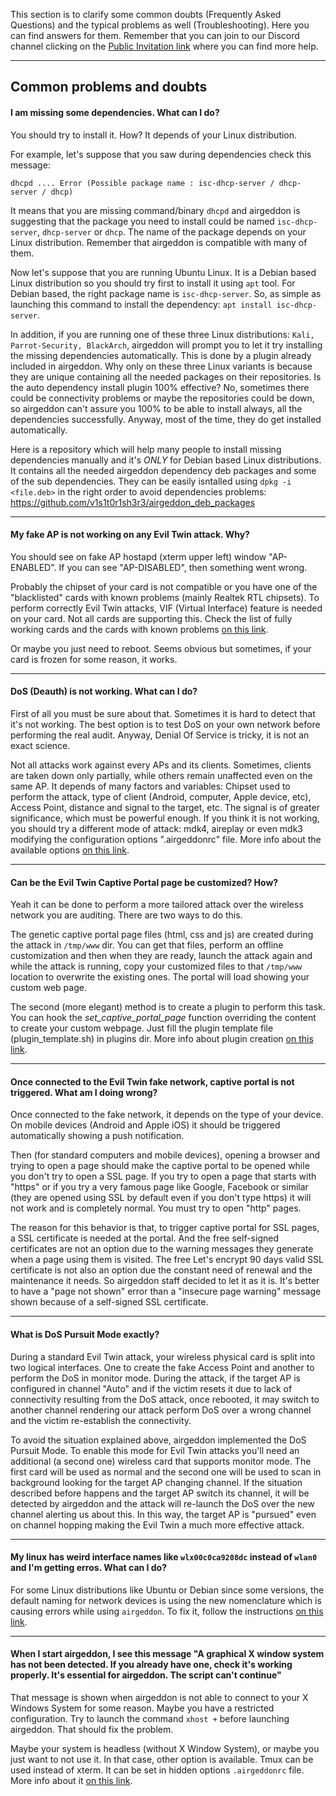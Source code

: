 This section is to clarify some common doubts (Frequently Asked Questions) and the typical problems as well (Troubleshooting). Here you can find answers for them. Remember that you can join to our Discord channel clicking on the [Public Invitation link](https://discord.gg/sQ9dgt9) where you can find more help.

____

## Common problems and doubts

#### I am missing some dependencies. What can I do?

You should try to install it. How? It depends of your Linux distribution.

For example, let's suppose that you saw during dependencies check this message:

`dhcpd .... Error (Possible package name : isc-dhcp-server / dhcp-server / dhcp)`

It means that you are missing command/binary `dhcpd` and airgeddon is suggesting that the package you need to install could be named `isc-dhcp-server`, `dhcp-server` or `dhcp`. The name of the package depends on your Linux distribution. Remember that airgeddon is compatible with many of them.

Now let's suppose that you are running Ubuntu Linux. It is a Debian based Linux distribution so you should try first to install it using `apt` tool. For Debian based, the right package name is `isc-dhcp-server`. So, as simple as launching this command to install the dependency: `apt install isc-dhcp-server`.

In addition, if you are running one of these three Linux distributions: `Kali, Parrot-Security, BlackArch`, airgeddon will prompt you to let it try installing the missing dependencies automatically. This is done by a plugin already included in airgeddon. Why only on these three Linux variants is because they are unique containing all the needed packages on their repositories. Is the auto dependency install plugin 100% effective? No, sometimes there could be connectivity problems or maybe the repositories could be down, so airgeddon can't assure you 100% to be able to install always, all the dependencies successfully. Anyway, most of the time, they do get installed automatically.

Here is a repository which will help many people to install missing dependencies manually and it's _ONLY_ for Debian based Linux distributions. It contains all the needed airgeddon dependency deb packages and some of the sub dependencies. They can be easily isntalled using `dpkg -i <file.deb>` in the right order to avoid dependencies problems: https://github.com/v1s1t0r1sh3r3/airgeddon_deb_packages

____

#### My fake AP is not working on any Evil Twin attack. Why?

You should see on fake AP hostapd (xterm upper left) window "AP-ENABLED". If you can see "AP-DISABLED", then something went wrong.

Probably the chipset of your card is not compatible or you have one of the "blacklisted" cards with known problems (mainly Realtek RTL chipsets). To perform correctly Evil Twin attacks, VIF (Virtual Interface) feature is needed on your card. Not all cards are supporting this. Check the list of fully working cards and the cards with known problems [on this link](https://github.com/v1s1t0r1sh3r3/airgeddon/wiki/Cards%20and%20Chipsets).

Or maybe you just need to reboot. Seems obvious but sometimes, if your card is frozen for some reason, it works.

____

#### DoS (Deauth) is not working. What can I do?

First of all you must be sure about that. Sometimes it is hard to detect that it's not working. The best option is to test DoS on your own network before performing the real audit. Anyway, Denial Of Service is tricky, it is not an exact science.

Not all attacks work against every APs and its clients. Sometimes, clients are taken down only partially, while others remain unaffected even on the same AP. It depends of many factors and variables: Chipset used to perform the attack, type of client (Android, computer, Apple device, etc), Access Point, distance and signal to the target, etc. The signal is of greater significance, which must be powerful enough. If you think it is not working, you should try a different mode of attack: mdk4, aireplay or even mdk3 modifying the configuration options ".airgeddonrc" file. More info about the available options [on this link](https://github.com/v1s1t0r1sh3r3/airgeddon/wiki/Options).

____

#### Can be the Evil Twin Captive Portal page be customized? How?

Yeah it can be done to perform a more tailored attack over the wireless network you are auditing. There are two ways to do this.

The genetic captive portal page files (html, css and js) are created during the attack in `/tmp/www` dir. You can get that files, perform an offline customization and then when they are ready, launch the attack again and while the attack is running, copy your customized files to that `/tmp/www` location to overwrite the existing ones. The portal will load showing your custom web page.

The second (more elegant) method is to create a plugin to perform this task. You can hook the _set_captive_portal_page_ function overriding the content to create your custom webpage. Just fill the plugin template file (plugin_template.sh) in plugins dir. More info about plugin creation [on this link](https://github.com/v1s1t0r1sh3r3/airgeddon/wiki/Plugins%20System).

____

#### Once connected to the Evil Twin fake network, captive portal is not triggered. What am I doing wrong?

Once connected to the fake network, it depends on the type of your device. On mobile devices (Android and Apple iOS) it should be triggered automatically showing a push notification.

Then (for standard computers and mobile devices), opening a browser and trying to open a page should make the captive portal to be opened while you don't try to open a SSL page. If you try to open a page that starts with "https" or if you try a very famous page like Google, Facebook or similar (they are opened using SSL by default even if you don't type https) it will not work and is completely normal. You must try to open "http" pages.

The reason for this behavior is that, to trigger captive portal for SSL pages, a SSL certificate is needed at the portal. And the free self-signed certificates are not an option due to the warning messages they generate when a page using them is visited. The free Let's encrypt 90 days valid SSL certificate is not also an option due the constant need of renewal and the maintenance it needs. So airgeddon staff decided to let it as it is. It's better to have a "page not shown" error than a "insecure page warning" message shown because of a self-signed SSL certificate.

____

#### What is DoS Pursuit Mode exactly?

During a standard Evil Twin attack, your wireless physical card is split into two logical interfaces. One to create the fake Access Point and another to perform the DoS in monitor mode. During the attack, if the target AP is configured in channel "Auto" and if the victim resets it due to lack of connectivity resulting from the DoS attack, once rebooted, it may switch to another channel rendering our attack perform DoS over a wrong channel and the victim re-establish the connectivity.

To avoid the situation explained above, airgeddon implemented the DoS Pursuit Mode. To enable this mode for Evil Twin attacks you'll need an additional (a second one) wireless card that supports monitor mode. The first card will be used as normal and the second one will be used to scan in background looking for the target AP changing channel. If the situation described before happens and the target AP switch its channel, it will be detected by airgeddon and the attack will re-launch the DoS over the new channel alerting us about this. In this way, the target AP is "pursued" even on channel hopping making the Evil Twin a much more effective attack.

____

#### My linux has weird interface names like `wlx00c0ca9208dc` instead of `wlan0` and I'm getting erros. What can I do?

For some Linux distributions like Ubuntu or Debian since some versions, the default naming for network devices is using the new nomenclature which is causing errors while using `airgeddon`. To fix it, follow the instructions [on this link](https://github.com/v1s1t0r1sh3r3/airgeddon/wiki/Consistent-Network-Device-Naming).

____

#### When I start airgeddon, I see this message "A graphical X window system has not been detected. If you already have one, check it's working properly. It's essential for airgeddon. The script can't continue"

That message is shown when airgeddon is not able to connect to your X Windows System for some reason. Maybe you have a restricted configuration. Try to launch the command `xhost +` before launching airgeddon. That should fix the problem.

Maybe your system is headless (without X Window System), or maybe you just want to not use it. In that case, other option is available. Tmux can be used instead of xterm. It can be set in hidden options `.airgeddonrc` file. More info about it [on this link](https://github.com/v1s1t0r1sh3r3/airgeddon/wiki/Options).